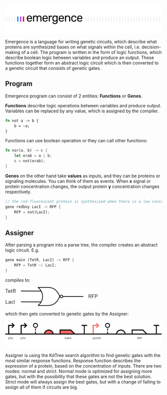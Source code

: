 ![Emergence](./images/emergence-bg.svg)

Emergence is a language for writing genetic circuits, which describe what proteins are synthesized bases on what signals within the cell, i.e. decision-making of a cell. The program is written in the form of logic functions, which describe boolean logic between variables and produce an output. These functions together form an abstract logic circuit which is then converted to a genetic circuit that consists of genetic gates.

## Program

Emergence program can consist of 2 entities: **Functions** or **Genes**.

**Functions** describe logic operations between variables and produce output. Variables can be replaced by any value, which is assigned by the compiler.

```rust
fn not a -> b {
    b = ~a;
}
```

Functions can use boolean operation or they can call other functions:
```rust
fn nor(a, b) -> c {
    let orab = a | b;
    c = not(orab);
}
```

**Genes** on the other hand take **values** as inputs, and they can be proteins or signaling molecules. You can think of them as events. When **x** signal or protein concentration changes, the output protein **y** concentration changes respectively.

```rust
// the red fluorescent protein is synthesized when there is a low concentration of lactose
gene redboy LacI -> RFP {
    RFP = not(LacI);
}
```

## Assigner

After parsing a program into a parse tree, the compiler creates an abstract logic circuit. E.g.

```rust
gene main (TetR, LacI) -> RFP {
	RFP = TetR ~| LacI;
}
```
compiles to:

<img src="./images/NOR.svg" width="300" />

which then gets converted to genetic gates by the Assigner:

<img src="./images/bio-gate-example.svg" width="600" />

Assigner is using the KdTree search algorithm to find genetic gates with the most similar response functions. Response function describes the expression of a protein, based on the concentration of inputs. There are two modes: normal and strict. Normal mode is optimized for assigning more gates, but with the possibility that these gates are not the best solution. Strict mode will always assign the best gates, but with a change of failing to assign all of them if circuits are big.
